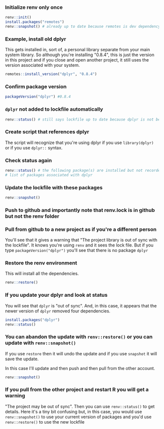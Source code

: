 ### Initialize renv only once

```r
renv::init()
install.packages("remotes")
renv::snapshot() # already up to date because remotes is dev dependency
```


### Example, install old dplyr

This gets installed in, sort of, a personal library separate from your main system library. So although you're installing "0.8.4", this is just the version in this project and if you close and open another project, it still uses the version associated with your system.

```r
remotes::install_version("dplyr", "0.8.4")
```


### Confirm package version


```r
packageVersion("dplyr") #0.8.4
```

### `dplyr` not added to lockfile automatically


```r
renv::status() # still says lockfile up to date because dplyr is not being used
```

### Create script that references dplyr

The script will recognize that you're using dplyr if you use `library(dplyr)` or if you use `dplyr::` syntax.

### Check status again


```r
renv::status() # the following package(s) are installed but not recorded in the lockfile:
# list of packages associated with dplyr
```

### Update the lockfile with these packages

```r
renv::snapshot()
```

### Push to github and importantly note that renv.lock is in github but not the renv folder


### Pull from github to a new project as if you're a different person

You'll see that it gives a warning that "The project library is out of sync with the lockfile". It knows you're using `renv` and it sees the lock file. But if you type `packageVersion("dplyr")` you'll see that there is no package `dplyr`

### Restore the renv environment

This will install all the dependencies.

```r
renv::restore()
```

### If you update your dplyr and look at status

You will see that `dplyr` is "out of sync". And, in this case, it appears that the newer version of `dplyr` removed four dependencies. 


```r
install.packages("dplyr")
renv::status()
```

### You can abandon the update with `renv::restore()` or you can update with `renv::snapshot()`

If you use `restore` then it will undo the update and if you use `snapshot` it will save the update.

In this case I'll update and then push and then pull from the other account.

```r
renv::snapshot()
```

### If you pull from the other project and restart R you will get a warning

"The project may be out of sync". Then you can use `renv::status()` to get details. Here it's a tiny bit confusing but, in this case, you would use `renv::snapshot()` to use your current version of packages and you'd use `renv::restore()` to use the new lockfile
